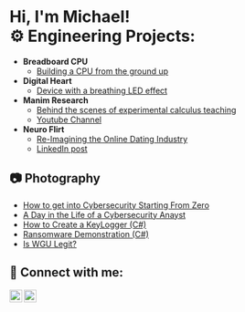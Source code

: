 <h1>Hi, I'm Michael! <br/><a 

<h2>⚙️ Engineering Projects:</h2>

- <b>Breadboard CPU </b>
  - [Building a CPU from the ground up](https://github.com/joshmadakor1/Algorithms-Practice)
- <b>Digital Heart </b>
  - [Device with a breathing LED effect](https://github.com/joshmadakor1/4chan-Image-Analysis-Middleware-C964)
- <b>Manim Research </b>
  - [Behind the scenes of experimental calculus teaching](https://github.com/joshmadakor1/AD_PS)
  - [Youtube Channel](https://github.com/joshmadakor1/PowerShell-Integrity-FIM)
- <b>Neuro Flirt </b>
  - [Re-Imagining the Online Dating Industry](https://github.com/michaelp3tta/NeuroHack)
  - [LinkedIn post](https://www.linkedin.com/feed/update/urn:li:activity:7170227623699079168/)

<h2>📷 Photography</h2>

- [How to get into Cybersecurity Starting From Zero](https://www.youtube.com/watch?v=a83ASGn_V_s)
- [A Day in the Life of a Cybersecurity Anayst](https://www.youtube.com/watch?v=uHy3oM7NnoU)
- [How to Create a KeyLogger (C#)](https://www.youtube.com/watch?v=N-L9hklSlNk)
- [Ransomware Demonstration (C#)](https://www.youtube.com/watch?v=OfvdQeh79s0)
- [Is WGU Legit?](https://www.youtube.com/watch?v=E2MwRWxDBkA)

<h2> 🤳 Connect with me:</h2>

[<img align="left" alt="JoshMadakor | YouTube" width="22px" src="https://cdn.jsdelivr.net/npm/simple-icons@v3/icons/youtube.svg" />][youtube]
[<img align="left" alt="JoshMadakor | LinkedIn" width="22px" src="https://cdn.jsdelivr.net/npm/simple-icons@v3/icons/linkedin.svg" />][linkedin]

[youtube]: https://www.youtube.com/@michaelpetta9857
[linkedin]: https://www.linkedin.com/in/michael-petta-3ab589272/

<!--
**joshmadakor1/joshmadakor1** is a ✨ _special_ ✨ repository because its `README.md` (this file) appears on your GitHub profile.

Here are some ideas to get you started:

- 🔭 I’m currently working on ...
- 🌱 I’m currently learning ...
- 👯 I’m looking to collaborate on ...
- 🤔 I’m looking for help with ...
- 💬 Ask me about ...
- 📫 How to reach me: ...
- 😄 Pronouns: ...
- ⚡ Fun fact: ...
-->
